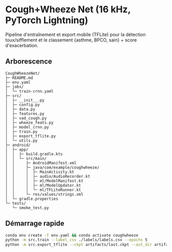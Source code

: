 # Cough+Wheeze Net (16 kHz, PyTorch Lightning)

Pipeline d'entraînement et export mobile (TFLite) pour la détection toux/sifflement et le classement {asthme, BPCO, sain} + score d'exacerbation.

## Arborescence
```
CoughWheezeNet/
├─ README.md
├─ env.yaml
├─ jobs/
│  └─ train-crnn.yaml
├─ src/
│  ├─ __init__.py
│  ├─ config.py
│  ├─ data.py
│  ├─ features.py
│  ├─ vad_cough.py
│  ├─ wheeze_feats.py
│  ├─ model_crnn.py
│  ├─ train.py
│  ├─ export_tflite.py
│  └─ utils.py
├─ android/
│  ├─ app/
│  │  ├─ build.gradle.kts
│  │  └─ src/main/
│  │     ├─ AndroidManifest.xml
│  │     ├─ java/com/example/coughwheeze/
│  │     │  ├─ MainActivity.kt
│  │     │  ├─ audio/AudioRecorder.kt
│  │     │  ├─ ml/ModelManifest.kt
│  │     │  ├─ ml/ModelUpdater.kt
│  │     │  └─ ml/TFLiteRunner.kt
│  │     └─ res/values/strings.xml
│  └─ gradle.properties
└─ tests/
   └─ smoke_test.py
```

## Démarrage rapide
```bash
conda env create -f env.yaml && conda activate coughwheeze
python -m src.train --label_csv ./labels/labels.csv --epochs 5
python -m src.export_tflite --ckpt artifacts/last.ckpt --out_dir artifacts/export
```
